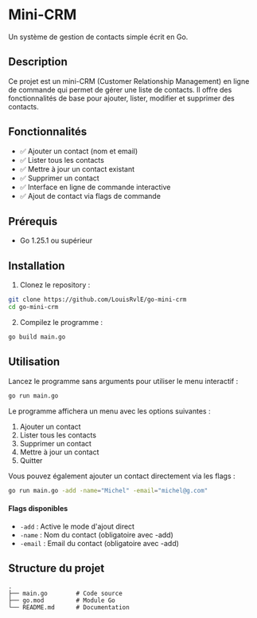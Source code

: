 # Mini-CRM

Un système de gestion de contacts simple écrit en Go.

## Description

Ce projet est un mini-CRM (Customer Relationship Management) en ligne de commande qui permet de gérer une liste de contacts. Il offre des fonctionnalités de base pour ajouter, lister, modifier et supprimer des contacts.

## Fonctionnalités

- ✅ Ajouter un contact (nom et email)
- ✅ Lister tous les contacts
- ✅ Mettre à jour un contact existant
- ✅ Supprimer un contact
- ✅ Interface en ligne de commande interactive
- ✅ Ajout de contact via flags de commande

## Prérequis

- Go 1.25.1 ou supérieur

## Installation

1. Clonez le repository :
```bash
git clone https://github.com/LouisRvlE/go-mini-crm
cd go-mini-crm
```

2. Compilez le programme :
```bash
go build main.go
```

## Utilisation

Lancez le programme sans arguments pour utiliser le menu interactif :

```bash
go run main.go
```

Le programme affichera un menu avec les options suivantes :
1. Ajouter un contact
2. Lister tous les contacts
3. Supprimer un contact
4. Mettre à jour un contact
5. Quitter

Vous pouvez également ajouter un contact directement via les flags :

```bash
go run main.go -add -name="Michel" -email="michel@g.com"
```

#### Flags disponibles

- `-add` : Active le mode d'ajout direct
- `-name` : Nom du contact (obligatoire avec -add)
- `-email` : Email du contact (obligatoire avec -add)

## Structure du projet

```
.
├── main.go        # Code source
├── go.mod         # Module Go
└── README.md      # Documentation
```